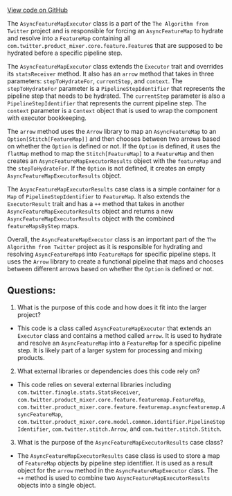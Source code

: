 [View code on GitHub](https://github.com/misbahsy/the-algorithm/product-mixer/core/src/main/scala/com/twitter/product_mixer/core/service/async_feature_map_executor/AsyncFeatureMapExecutor.scala)

The `AsyncFeatureMapExecutor` class is a part of the `The Algorithm from Twitter` project and is responsible for forcing an `AsyncFeatureMap` to hydrate and resolve into a `FeatureMap` containing all `com.twitter.product_mixer.core.feature.Feature`s that are supposed to be hydrated before a specific pipeline step. 

The `AsyncFeatureMapExecutor` class extends the `Executor` trait and overrides its `statsReceiver` method. It also has an `arrow` method that takes in three parameters: `stepToHydrateFor`, `currentStep`, and `context`. The `stepToHydrateFor` parameter is a `PipelineStepIdentifier` that represents the pipeline step that needs to be hydrated. The `currentStep` parameter is also a `PipelineStepIdentifier` that represents the current pipeline step. The `context` parameter is a `Context` object that is used to wrap the component with executor bookkeeping.

The `arrow` method uses the `Arrow` library to map an `AsyncFeatureMap` to an `Option[Stitch[FeatureMap]]` and then chooses between two arrows based on whether the `Option` is defined or not. If the `Option` is defined, it uses the `flatMap` method to map the `Stitch[FeatureMap]` to a `FeatureMap` and then creates an `AsyncFeatureMapExecutorResults` object with the `featureMap` and the `stepToHydrateFor`. If the `Option` is not defined, it creates an empty `AsyncFeatureMapExecutorResults` object.

The `AsyncFeatureMapExecutorResults` case class is a simple container for a `Map` of `PipelineStepIdentifier` to `FeatureMap`. It also extends the `ExecutorResult` trait and has a `++` method that takes in another `AsyncFeatureMapExecutorResults` object and returns a new `AsyncFeatureMapExecutorResults` object with the combined `featureMapsByStep` maps.

Overall, the `AsyncFeatureMapExecutor` class is an important part of the `The Algorithm from Twitter` project as it is responsible for hydrating and resolving `AsyncFeatureMap`s into `FeatureMap`s for specific pipeline steps. It uses the `Arrow` library to create a functional pipeline that maps and chooses between different arrows based on whether the `Option` is defined or not.
## Questions: 
 1. What is the purpose of this code and how does it fit into the larger project? 
- This code is a class called `AsyncFeatureMapExecutor` that extends an `Executor` class and contains a method called `arrow`. It is used to hydrate and resolve an `AsyncFeatureMap` into a `FeatureMap` for a specific pipeline step. It is likely part of a larger system for processing and mixing products.

2. What external libraries or dependencies does this code rely on? 
- This code relies on several external libraries including `com.twitter.finagle.stats.StatsReceiver`, `com.twitter.product_mixer.core.feature.featuremap.FeatureMap`, `com.twitter.product_mixer.core.feature.featuremap.asyncfeaturemap.AsyncFeatureMap`, `com.twitter.product_mixer.core.model.common.identifier.PipelineStepIdentifier`, `com.twitter.stitch.Arrow`, and `com.twitter.stitch.Stitch`. 

3. What is the purpose of the `AsyncFeatureMapExecutorResults` case class? 
- The `AsyncFeatureMapExecutorResults` case class is used to store a map of `FeatureMap` objects by pipeline step identifier. It is used as a result object for the `arrow` method in the `AsyncFeatureMapExecutor` class. The `++` method is used to combine two `AsyncFeatureMapExecutorResults` objects into a single object.